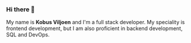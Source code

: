 ### Hi there 👋

My name is __Kobus Viljoen__ and I'm a full stack developer. My speciality is frontend development, but I am also proficient in backend development, SQL and DevOps.



<!--
**ViljoenJG/ViljoenJG** is a ✨ _special_ ✨ repository because its `README.md` (this file) appears on your GitHub profile.

Here are some ideas to get you started:

- 🔭 I’m currently working on ...
- 🌱 I’m currently learning ...
- 👯 I’m looking to collaborate on ...
- 🤔 I’m looking for help with ...
- 💬 Ask me about ...
- 📫 How to reach me: ...
- 😄 Pronouns: ...
- ⚡ Fun fact: ...
-->
